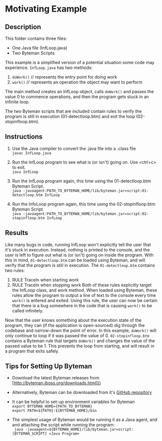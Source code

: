 # Motivating Example

## Description

This folder contains three files:
- One Java file (InfLoop.java)
- Two Byteman Scripts

This example is a simplified version of a potential situation some code may experience. 
```InfLoop.java``` has two methods: 
1. ```doWork()``` // represents the entry point for doing work
2. ```work()``` // represents an operation the object may want to perform

The main method creates an InfLoop object, calls ```doWork()``` and passes the value 0 to commence operations, and then the program gets stuck in an infinite loop.

The two Byteman scripts that are included contain rules to verify the program is still in execution (01-detectloop.btm) and exit the loop (02-stopinfloop.btm).

## Instructions

1. Use the Java compiler to convert the .java file into a .class file</br>
``` javac InfLoop.java ```

2. Run the InfLoop program to see what is (or isn't) going on. Use <ctrl+c> to exit.</br>
``` java InfLoop ```

3. Run the InfLoop program again, this time using the 01-detectloop.btm Byteman Script.</br>
``` java -javaagent:PATH_TO_BYTEMAN_HOME/lib/byteman.jar=script:01-detectloop.btm InfLoop ```

4. Run the InfoLoop program again, this time using the 02-stopinfloop.btm Byteman Script.</br>
``` java -javaagent:PATH_TO_BYTEMAN_HOME/lib/byteman.jar=script:02-stopinfloop.btm InfLoop ```

## Results

Like many bugs in code, running InfLoop won't explicitly tell the user that it's stuck in execution. 
Instead, nothing is printed to the console, and the user is left to figure out what is (or isn't) going on inside the program.
With this in mind, ```01-detectloop.btm``` can be loaded using Byteman, and will verify that the program is still in execution.
The ```01-detectloop.btm``` contains two rules:
1. RULE Traceln when starting work
2. RULE Traceln when stopping work
Both of these rules explicitly target the InfLoop class, and work method. 
When loaded using Byteman, these rules allow the program to output a line of text to the console every time ```work()``` is entered and exited.
Using this rule, the user can now be certain that there is a bug somewhere in the code that is causing ```work()``` to be called infinitely.</br>

Now that the user knows something about the execution state of the program, they can (if the application is open-sourced) dig through the codebase and narrow-down the point of error.
In this example, ```doWork()``` will only continue to loop if it was passed the value of 0. ```02-stopinfloop.btm``` contains a Byteman rule that targets ```doWork()``` and changes the value of the passed value to be 1.
This prevents the loop from starting, and will result in a program that exits safely.

## Tips for Setting Up Byteman

- Download the latest Byteman releases from [http://byteman.jboss.org/downloads.html]()
- Alternatively, Byteman can be downloaded from it's [GitHub repository](https://github.com/bytemanproject/byteman)

- It can be helpful to set-up environment variables for Byteman<br>
``` export BYTEMAN_HOME={PATH_TO_BYTEMAN} ```<br>
``` export PATH=${PATH}:${BYTEMAN_HOME}/bin ```

- The simplest usage of Byteman would be running it as a Java agent, and and attaching the script while running the program:<br> 
``` java -javaagent=${BYTEMAN_HOME}/lib/byteman.jar=script:[BYTEMAN_SCRIPT] <Java Program>```<br>